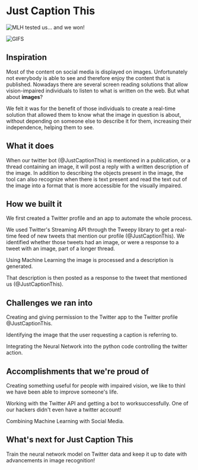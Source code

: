 # Just Caption This

![MLH tested us... and we won!](https://challengepost-s3-challengepost.netdna-ssl.com/photos/production/software_photos/000/946/891/datas/original.jpg)

![GIFS](https://challengepost-s3-challengepost.netdna-ssl.com/photos/production/software_photos/000/946/925/datas/original.gif)

## Inspiration

Most of the content on social media is displayed on images. Unfortunately not everybody is able to see and therefore enjoy the content that is published. Nowadays there are several screen reading solutions that allow vision-impaired individuals to listen to what is written on the web. But what about **images**?

We felt it was for the benefit of those individuals to create a real-time solution that allowed them to know what the image in question is about, without depending on someone else to describe it for them, increasing their independence, helping them to see. 

## What it does

When our twitter bot (@JustCaptionThis) is mentioned in a publication, or a thread containing an image, it will post a reply with a written description of the image. In addition to describing the objects present in the image, the tool can also recognize when there is text present and read the text out of the image into a format that is more accessible for the visually impaired.

## How we built it

We first created a Twitter profile and an app to automate the whole process.

We used Twitter's Streaming API through the Tweepy library to get a real-time feed of new tweets that mention our profile (@JustCaptionThis). We identified whether those tweets had an image, or were a response to a tweet with an image, part of a longer thread.

Using Machine Learning the image is processed and a description is generated.

That description is then posted as a response to the tweet that mentioned us (@JustCaptionThis).

## Challenges we ran into

Creating and giving permission to the Twitter app to the Twitter profile @JustCaptionThis.

Identifying the image that the user requesting a caption is referring to.

Integrating the Neural Network into the python code controlling the twitter action.

## Accomplishments that we're proud of

Creating something useful for people with impaired vision, we like to thinl we have been able to improve someone's life.

Working with the Twitter API and getting a bot to worksuccessfully. One of our hackers didn't even have a twitter account!

Combining Machine Learning with Social Media.

## What's next for Just Caption This

Train the neural network model on Twitter data and keep it up to date with advancements in image recognition!
